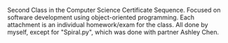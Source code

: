 Second Class in the Computer Science Certificate Sequence. Focused on software development using object-oriented programming. Each attachment is an individual homework/exam for the class. All done by myself, except for "Spiral.py", which was done with partner Ashley Chen.
